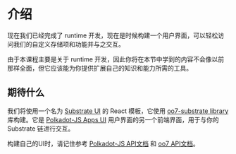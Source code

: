 # 介绍

现在我们已经完成了 runtime 开发，现在是时候构建一个用户界面，可以轻松访问我们的自定义存储项和功能并与之交互。

由于本课程主要是关于 runtime 开发，因此你将在本节中学到的内容不会像以前那样全面，但它应该能为你提供扩展自己的知识和能力所需的工具。

## 期待什么

我们将使用一个名为 [Substrate UI](https://github.com/paritytech/substrate-ui) 的 React 模板，它使用 [oo7-substrate library](https://github.com/paritytech/oo7/tree/master/packages/oo7-substrate) 库构建。它是 [Polkadot-JS Apps UI](https://github.com/polkadot-js/apps) 用户界面的另一个前端界面，用于与你的 Substrate 链进行交互。

构建自己的UI时，请记住参考 [Polkadot-JS API文档]((https://github.com/polkadot-js/api)) 和 [oo7 API文档](https://tomusdrw.github.io/oo7/)。
